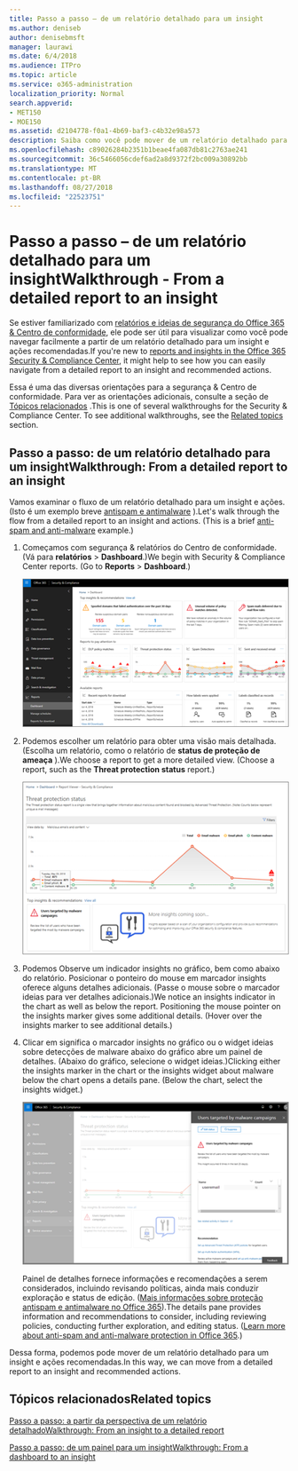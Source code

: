 ```yaml
---
title: Passo a passo – de um relatório detalhado para um insight
ms.author: deniseb
author: denisebmsft
manager: laurawi
ms.date: 6/4/2018
ms.audience: ITPro
ms.topic: article
ms.service: o365-administration
localization_priority: Normal
search.appverid:
- MET150
- MOE150
ms.assetid: d2104778-f0a1-4b69-baf3-c4b32e98a573
description: Saiba como você pode mover de um relatório detalhado para um insight com ações recomendadas na segurança &amp; Centro de conformidade.
ms.openlocfilehash: c89026284b2351b1beae4fa087db81c2763ae241
ms.sourcegitcommit: 36c5466056cdef6ad2a8d9372f2bc009a30892bb
ms.translationtype: MT
ms.contentlocale: pt-BR
ms.lasthandoff: 08/27/2018
ms.locfileid: "22523751"
---
```

# <a name="walkthrough---from-a-detailed-report-to-an-insight"></a><span data-ttu-id="028a2-103">Passo a passo – de um relatório detalhado para um insight</span><span class="sxs-lookup"><span data-stu-id="028a2-103">Walkthrough - From a detailed report to an insight</span></span>

<span data-ttu-id="028a2-104">Se estiver familiarizado com [relatórios e ideias de segurança do Office 365 &amp; Centro de conformidade](reports-and-insights-in-security-and-compliance.md), ele pode ser útil para visualizar como você pode navegar facilmente a partir de um relatório detalhado para um insight e ações recomendadas.</span><span class="sxs-lookup"><span data-stu-id="028a2-104">If you're new to [reports and insights in the Office 365 Security &amp; Compliance Center](reports-and-insights-in-security-and-compliance.md), it might help to see how you can easily navigate from a detailed report to an insight and recommended actions.</span></span> 
  
<span data-ttu-id="028a2-p101">Essa é uma das diversas orientações para a segurança &amp; Centro de conformidade. Para ver as orientações adicionais, consulte a seção de [Tópicos relacionados](#related-topics) .</span><span class="sxs-lookup"><span data-stu-id="028a2-p101">This is one of several walkthroughs for the Security &amp; Compliance Center. To see additional walkthroughs, see the [Related topics](#related-topics) section.</span></span> 
  
## <a name="walkthrough-from-a-detailed-report-to-an-insight"></a><span data-ttu-id="028a2-107">Passo a passo: de um relatório detalhado para um insight</span><span class="sxs-lookup"><span data-stu-id="028a2-107">Walkthrough: From a detailed report to an insight</span></span>

<span data-ttu-id="028a2-p102">Vamos examinar o fluxo de um relatório detalhado para um insight e ações. (Isto é um exemplo breve [antispam e antimalware](anti-spam-and-anti-malware-protection.md) ).</span><span class="sxs-lookup"><span data-stu-id="028a2-p102">Let's walk through the flow from a detailed report to an insight and actions. (This is a brief [anti-spam and anti-malware](anti-spam-and-anti-malware-protection.md) example.)</span></span> 
  
1. <span data-ttu-id="028a2-p103">Começamos com segurança &amp; relatórios do Centro de conformidade. (Vá para **relatórios** \> **Dashboard**.)</span><span class="sxs-lookup"><span data-stu-id="028a2-p103">We begin with Security &amp; Compliance Center reports. (Go to **Reports** \> **Dashboard**.)</span></span>
    
    ![Na segurança &amp; Centro de conformidade, vá para relatórios \> painel](media/68f3bb7c-b4f7-4cca-904b-478643a93c94.png)
  
2. <span data-ttu-id="028a2-p104">Podemos escolher um relatório para obter uma visão mais detalhada. (Escolha um relatório, como o relatório de **status de proteção de ameaça** ).</span><span class="sxs-lookup"><span data-stu-id="028a2-p104">We choose a report to get a more detailed view. (Choose a report, such as the **Threat protection status** report.)</span></span> 
    
    ![Relatório de status de proteção de ameaça mostrando insights](media/f47d7dbd-816a-47ba-b8db-53919fbed192.png)
  
3. <span data-ttu-id="028a2-p105">Podemos Observe um indicador insights no gráfico, bem como abaixo do relatório. Posicionar o ponteiro do mouse em marcador insights oferece alguns detalhes adicionais. (Passe o mouse sobre o marcador ideias para ver detalhes adicionais.)</span><span class="sxs-lookup"><span data-stu-id="028a2-p105">We notice an insights indicator in the chart as well as below the report. Positioning the mouse pointer on the insights marker gives some additional details. (Hover over the insights marker to see additional details.)</span></span>
    
4. <span data-ttu-id="028a2-p106">Clicar em significa o marcador insights no gráfico ou o widget ideias sobre detecções de malware abaixo do gráfico abre um painel de detalhes. (Abaixo do gráfico, selecione o widget ideias.)</span><span class="sxs-lookup"><span data-stu-id="028a2-p106">Clicking either the insights marker in the chart or the insights widget about malware below the chart opens a details pane. (Below the chart, select the insights widget.)</span></span>
    
    ![Detalhes de ideias sobre detecções de malware](media/2c8bccc5-ca4e-4bb9-ad4c-55fcee0535b7.png)
  
    <span data-ttu-id="028a2-p107">Painel de detalhes fornece informações e recomendações a serem considerados, incluindo revisando políticas, ainda mais conduzir exploração e status de edição. ([Mais informações sobre proteção antispam e antimalware no Office 365](anti-spam-and-anti-malware-protection.md)).</span><span class="sxs-lookup"><span data-stu-id="028a2-p107">The details pane provides information and recommendations to consider, including reviewing policies, conducting further exploration, and editing status. ([Learn more about anti-spam and anti-malware protection in Office 365](anti-spam-and-anti-malware-protection.md).)</span></span>
    
<span data-ttu-id="028a2-124">Dessa forma, podemos pode mover de um relatório detalhado para um insight e ações recomendadas.</span><span class="sxs-lookup"><span data-stu-id="028a2-124">In this way, we can move from a detailed report to an insight and recommended actions.</span></span> 
  
## <a name="related-topics"></a><span data-ttu-id="028a2-125">Tópicos relacionados</span><span class="sxs-lookup"><span data-stu-id="028a2-125">Related topics</span></span>

[<span data-ttu-id="028a2-126">Passo a passo: a partir da perspectiva de um relatório detalhado</span><span class="sxs-lookup"><span data-stu-id="028a2-126">Walkthrough: From an insight to a detailed report</span></span>](from-an-insight-to-a-detailed-report.md)
  
[<span data-ttu-id="028a2-127">Passo a passo: de um painel para um insight</span><span class="sxs-lookup"><span data-stu-id="028a2-127">Walkthrough: From a dashboard to an insight</span></span>](from-a-dashboard-to-an-insight.md)
  

